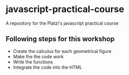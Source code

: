 # javascript-practical-course
A repository for the Platzi's javascript practical course

## Following steps for this workshop
-   Create the calculus for each geometrical figure
-   Make the the code work
-   Write the functions
-   Integrate the code into the HTML